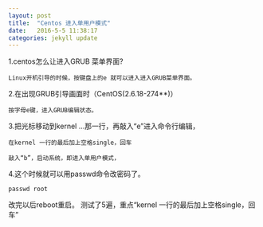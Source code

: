 ```yaml
---
layout: post
title:  "Centos 进入单用户模式"
date:   2016-5-5 11:38:17 
categories: jekyll update
---
```



1.centos怎么让进入GRUB 菜单界面?

	Linux开机引导的时候，按键盘上的e 就可以进入进入GRUB菜单界面。

2.在出现GRUB引导画面时（CentOS(2.6.18-274**)）

	按字母e键，进入GRUB编辑状态。
 
3.把光标移动到kernel ...那一行，再敲入“e”进入命令行编辑，

    在kernel 一行的最后加上空格single，回车

    敲入“b”，启动系统，即进入单用户模式，

4.这个时候就可以用passwd命令改密码了。

	passwd root

改完以后reboot重启。
测试了5遍，重点“kernel 一行的最后加上空格single，回车”